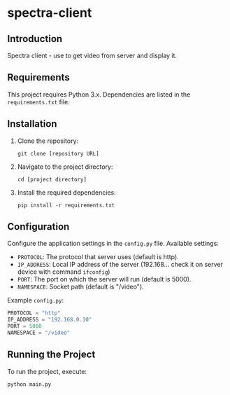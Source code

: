 # spectra-client

## Introduction
Spectra client - use to get video from server and display it.

## Requirements
This project requires Python 3.x. Dependencies are listed in the `requirements.txt` file.

## Installation
1. Clone the repository:
   ```
   git clone [repository URL]
   ```
2. Navigate to the project directory:
   ```
   cd [project directory]
   ```
3. Install the required dependencies:
   ```
   pip install -r requirements.txt
   ```

## Configuration
Configure the application settings in the `config.py` file. Available settings:

- `PROTOCOL`: The protocol that server uses (default is http).
- `IP_ADDRESS`: Local IP address of the server (192.168... check it on server device with command `ifconfig`)
- `PORT`: The port on which the server will run (default is 5000).
- `NAMESPACE`: Socket path (default is "/video").

Example `config.py`:
```python
PROTOCOL = "http"
IP_ADDRESS = "192.168.0.10"
PORT = 5000
NAMESPACE = "/video"
```

## Running the Project
To run the project, execute:
```
python main.py
```
